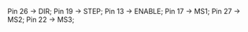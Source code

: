   Pin 26 -> DIR;
  Pin 19 -> STEP;
  Pin 13 -> ENABLE;
  Pin 17 -> MS1;
  Pin 27 -> MS2;
  Pin 22 -> MS3;
